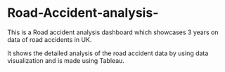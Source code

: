 # Road-Accident-analysis-

This is a Road accident analysis dashboard which showcases 3 years on data of road accidents in UK.

It shows the detailed analysis of the road accident data by using data visualization and is made using Tableau.



